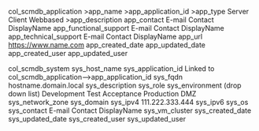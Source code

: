 col_scmdb_application
    >app_name
    >app_application_id
    >app_type
        Server
        Client
        Webbased
    >app_description
    app_contact
        E-mail Contact DisplayName
    app_functional_support
        E-mail Contact DisplayName
    app_technical_support
        E-mail Contact DisplayName
    app_url
        https://www.name.com
    app_created_date
    app_updated_date
    app_created_user
    app_updated_user




col_scmdb_system
    sys_host_name
    sys_application_id
        Linked to col_scmdb_application-->app_application_id
    sys_fqdn
        hostname.domain.local
    sys_description
    sys_role
    sys_environment (drop down list)
        Development
        Test
        Acceptance
        Production
        DMZ
    sys_network_zone
    sys_domain
    sys_ipv4
        111.222.333.444
    sys_ipv6
    sys_os
    sys_contact
        E-mail Contact DisplayName
    sys_vm_cluster
    sys_created_date
    sys_updated_date
    sys_created_user
    sys_updated_user